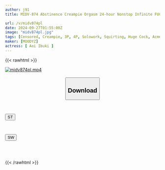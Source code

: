 ```yaml
---
author: j91
title: MIDV-874 Abstinence Creampie Orgasm 24-hour Nonstop Infinite FUCK & Follow-up Creampie On A Sensitive Uterus That Has Been Lusting For A Month. Arching Back! 591 Orgasms! 9913 Convulsions! 93130ml Of Squirting! Ibuki Aoi

url: /v/midv874pl
date: 2024-09-27T01:55:00Z
image: "midv874pl.jpg"
tags: [Censored, Creampie, 3P, 4P, Solowork, Squirting, Huge Cock, Acme · Orgasm	]
maker: [MOODYZ]
actress: [ Aoi Ibuki ]
---
```



{{< rawhtml >}}

<div class="video" data-videoid="eweAQ74Vw0cYGvk">
    <a href="javascript:;">
        <img src="/v/midv874pl/midv874pl.jpg" width="WIDTH" height="HEIGHT" alt="midv874pl.mp4" loading="lazy">
    </a>
</div>

<script type="text/javascript" src="https://j91.asia/asset/on-demand-st.js"></script>

<br>
  <link rel="stylesheet" href="https://j91.asia/asset/bs5.css">
  
  <center>
  <button class="btn btn-primary" type="button" data-bs-toggle="collapse" data-bs-target=".multi-collapse" aria-expanded="false" aria-controls="multiCollapseExample1 multiCollapseExample2"><h2>Download</h2></button></center>
</p>
<div class="row">
  <div class="col">
    <div class="collapse multi-collapse" id="multiCollapseExample1">
      <div class="card card-body">
	      	      <br>
<div class="buttons">  
<p><a href="/v/midv874pl/st.html" target="_blank"><button class="btn-hover color-3"><i class="fa fa-download"></i> ST</button></a></p></div>
    </div>
  </div>
</div>
  <div class="col">
    <div class="collapse multi-collapse" id="multiCollapseExample2">
      <div class="card card-body">
	      <br>
<div class="buttons">
<p><a href="/v/midv874pl/sw.html" target="_blank"><button class="btn-hover color-2"><i class="fa fa-download"></i> SW</button></a></p></div>
<br><br>
      </div>
    </div>
  </div>
</div>

{{< /rawhtml >}}